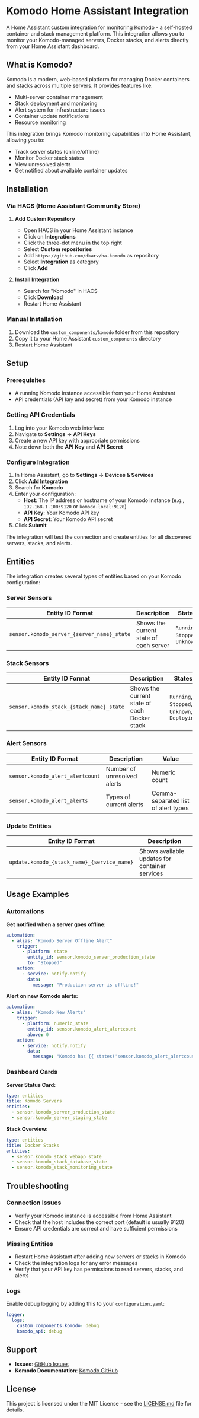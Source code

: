 # Komodo Home Assistant Integration

A Home Assistant custom integration for monitoring [Komodo](https://github.com/mbecker20/komodo) - a self-hosted container and stack management platform. This integration allows you to monitor your Komodo-managed servers, Docker stacks, and alerts directly from your Home Assistant dashboard.

## What is Komodo?

Komodo is a modern, web-based platform for managing Docker containers and stacks across multiple servers. It provides features like:
- Multi-server container management
- Stack deployment and monitoring
- Alert system for infrastructure issues
- Container update notifications
- Resource monitoring

This integration brings Komodo monitoring capabilities into Home Assistant, allowing you to:
- Track server states (online/offline)
- Monitor Docker stack states
- View unresolved alerts
- Get notified about available container updates

## Installation

### Via HACS (Home Assistant Community Store)

1. **Add Custom Repository**
   - Open HACS in your Home Assistant instance
   - Click on **Integrations**
   - Click the three-dot menu in the top right
   - Select **Custom repositories**
   - Add `https://github.com/dkarv/ha-komodo` as repository
   - Select **Integration** as category
   - Click **Add**

2. **Install Integration**
   - Search for "Komodo" in HACS
   - Click **Download**
   - Restart Home Assistant

### Manual Installation

1. Download the `custom_components/komodo` folder from this repository
2. Copy it to your Home Assistant `custom_components` directory
3. Restart Home Assistant

## Setup

### Prerequisites

- A running Komodo instance accessible from your Home Assistant
- API credentials (API key and secret) from your Komodo instance

### Getting API Credentials

1. Log into your Komodo web interface
2. Navigate to **Settings** → **API Keys**
3. Create a new API key with appropriate permissions
4. Note down both the **API Key** and **API Secret**

### Configure Integration

1. In Home Assistant, go to **Settings** → **Devices & Services**
2. Click **Add Integration**
3. Search for **Komodo**
4. Enter your configuration:
   - **Host**: The IP address or hostname of your Komodo instance (e.g., `192.168.1.100:9120` or `komodo.local:9120`)
   - **API Key**: Your Komodo API key
   - **API Secret**: Your Komodo API secret
5. Click **Submit**

The integration will test the connection and create entities for all discovered servers, stacks, and alerts.

## Entities

The integration creates several types of entities based on your Komodo configuration:

### Server Sensors

| Entity ID Format | Description | States |
|------------------|-------------|---------|
| `sensor.komodo_server_{server_name}_state` | Shows the current state of each server | `Running`, `Stopped`, `Unknown` |

### Stack Sensors

| Entity ID Format | Description | States |
|------------------|-------------|---------|
| `sensor.komodo_stack_{stack_name}_state` | Shows the current state of each Docker stack | `Running`, `Stopped`, `Unknown`, `Deploying` |

### Alert Sensors

| Entity ID Format | Description | Value |
|------------------|-------------|-------|
| `sensor.komodo_alert_alertcount` | Number of unresolved alerts | Numeric count |
| `sensor.komodo_alert_alerts` | Types of current alerts | Comma-separated list of alert types |

### Update Entities

| Entity ID Format | Description |
|------------------|-------------|
| `update.komodo_{stack_name}_{service_name}` | Shows available updates for container services |

## Usage Examples

### Automations

**Get notified when a server goes offline:**
```yaml
automation:
  - alias: "Komodo Server Offline Alert"
    trigger:
      - platform: state
        entity_id: sensor.komodo_server_production_state
        to: "Stopped"
    action:
      - service: notify.notify
        data:
          message: "Production server is offline!"
```

**Alert on new Komodo alerts:**
```yaml
automation:
  - alias: "Komodo New Alerts"
    trigger:
      - platform: numeric_state
        entity_id: sensor.komodo_alert_alertcount
        above: 0
    action:
      - service: notify.notify
        data:
          message: "Komodo has {{ states('sensor.komodo_alert_alertcount') }} unresolved alerts: {{ states('sensor.komodo_alert_alerts') }}"
```

### Dashboard Cards

**Server Status Card:**
```yaml
type: entities
title: Komodo Servers
entities:
  - sensor.komodo_server_production_state
  - sensor.komodo_server_staging_state
```

**Stack Overview:**
```yaml
type: entities
title: Docker Stacks
entities:
  - sensor.komodo_stack_webapp_state
  - sensor.komodo_stack_database_state
  - sensor.komodo_stack_monitoring_state
```

## Troubleshooting

### Connection Issues

- Verify your Komodo instance is accessible from Home Assistant
- Check that the host includes the correct port (default is usually 9120)
- Ensure API credentials are correct and have sufficient permissions

### Missing Entities

- Restart Home Assistant after adding new servers or stacks in Komodo
- Check the integration logs for any error messages
- Verify that your API key has permissions to read servers, stacks, and alerts

### Logs

Enable debug logging by adding this to your `configuration.yaml`:

```yaml
logger:
  logs:
    custom_components.komodo: debug
    komodo_api: debug
```

## Support

- **Issues**: [GitHub Issues](https://github.com/dkarv/ha-komodo/issues)
- **Komodo Documentation**: [Komodo GitHub](https://github.com/mbecker20/komodo)

## License

This project is licensed under the MIT License - see the [LICENSE.md](LICENSE.md) file for details.
